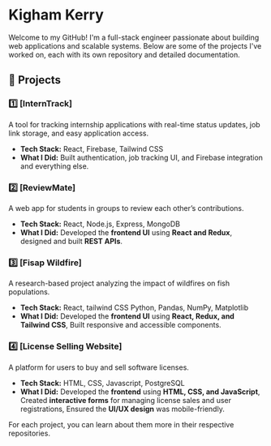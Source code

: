 # Kigham Kerry 

Welcome to my GitHub! I'm a full-stack engineer passionate about building web applications and scalable systems. Below are some of the projects I've worked on, each with its own repository and detailed documentation.  

## 📌 Projects  

### 1️⃣ [InternTrack] 
A tool for tracking internship applications with real-time status updates, job link storage, and easy application access.  
- **Tech Stack:** React, Firebase, Tailwind CSS  
- **What I Did:** Built authentication, job tracking UI, and Firebase integration and everything else.

### 2️⃣ [ReviewMate]
A web app for students in groups to review each other’s contributions.  
- **Tech Stack:** React, Node.js, Express, MongoDB  
- **What I Did:** Developed the **frontend UI** using **React and Redux**, designed and built **REST APIs**.

### 3️⃣ [Fisap Wildfire] 
A research-based project analyzing the impact of wildfires on fish populations.  
- **Tech Stack:** React, tailwind CSS Python, Pandas, NumPy, Matplotlib 
- **What I Did:** Developed the **frontend UI** using **React, Redux, and Tailwind CSS**, Built responsive and accessible components.

### 4️⃣ [License Selling Website]
A platform for users to buy and sell software licenses.  
- **Tech Stack:** HTML, CSS, Javascript, PostgreSQL  
- **What I Did:** Developed the **frontend** using **HTML, CSS, and JavaScript**, Created **interactive forms** for managing license sales and user registrations, Ensured the **UI/UX design** was mobile-friendly.
  

For each project, you can learn about them more in their respective repositories.  
